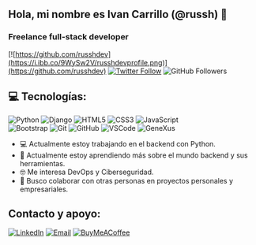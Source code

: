 ## Hola, mi nombre es Ivan Carrillo (@russh) 👋
### Freelance full-stack developer
[![https://github.com/russhdev](https://i.ibb.co/9WySw2V/russhdevprofile.png)](https://github.com/russhdev)
[![Twitter Follow](https://img.shields.io/twitter/follow/russhdevmx?style=social)](https://twitter.com/russhdevmx)
![GitHub Followers](https://img.shields.io/github/followers/russhdev?style=social)

## 💻 Tecnologías:
![Python](https://img.shields.io/badge/Python-ffd747?style=for-the-badge&logo=python&logoColor=white&labelColor=3775a8)
![Django](https://img.shields.io/badge/Django-092e20?style=for-the-badge&logo=django&logoColor=white&labelColor=101010)
![HTML5](https://img.shields.io/badge/HTML5-e14e1d?style=for-the-badge&logo=html5&logoColor=white&labelColor=101010)
![CSS3](https://img.shields.io/badge/CSS3-0277bd?style=for-the-badge&logo=css3&logoColor=white&labelColor=101010)
![JavaScript](https://img.shields.io/badge/JavaScript-f0db4f?style=for-the-badge&logo=javascript&logoColor=white&labelColor=101010)<br>
![Bootstrap](https://img.shields.io/badge/Bootstrap-8813fc?style=for-the-badge&logo=bootstrap&logoColor=white&labelColor=101010)
![Git](https://img.shields.io/badge/Git-f03c2e?style=for-the-badge&logo=git&logoColor=white&labelColor=101010)
![GitHub](https://img.shields.io/badge/GitHub-242938?style=for-the-badge&logo=github&logoColor=white&labelColor=101010)
![VSCode](https://img.shields.io/badge/VSCode-0877b9?style=for-the-badge&logo=visualstudiocode&logoColor=white&labelColor=242938)
![GeneXus](https://img.shields.io/badge/GeneXus-DE1951?style=for-the-badge&logo=gitee&logoColor=white&labelColor=101010)

- 💻 Actualmente estoy trabajando en el backend con Python.
- 🌱 Actualmente estoy aprendiendo más sobre el mundo backend y sus herramientas.
- 🤓 Me interesa DevOps y Ciberseguridad.
- 🦾 Busco colaborar con otras personas en proyectos personales y empresariales.

## Contacto y apoyo:
[![LinkedIn](https://img.shields.io/badge/LinkedIn-russh_dev-0077B5?style=for-the-badge&logo=linkedin&logoColor=white&labelColor=101010)](https://www.linkedin.com/in/russhdev)
[![Email](https://img.shields.io/badge/russhdevmx@gmail.com-email_-D14836?style=for-the-badge&logo=gmail&logoColor=white&labelColor=101010)](mailto:russhdevmx@gmail.com)
[![BuyMeACoffee](https://img.shields.io/badge/Buy_Me_A_Coffee-apoyamitrabajo-FFDD00?style=for-the-badge&logo=buy-me-a-coffee&logoColor=white&labelColor=101010)](https://www.buymeacoffee.com/russhdev)

<!--
**russhdev/russhdev** is a ✨ _special_ ✨ repository because its `README.md` (this file) appears on your GitHub profile.

Here are some ideas to get you started:

- 🔭 I’m currently working on ...
- 🌱 I’m currently learning ...
- 👯 I’m looking to collaborate on ...
- 🤔 I’m looking for help with ...
- 💬 Ask me about ...
- 📫 How to reach me: ...
- 😄 Pronouns: ...
- ⚡ Fun fact: ...
-->
